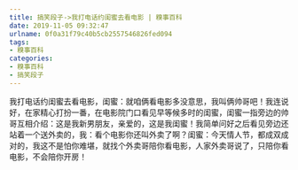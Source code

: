 ```yaml
---
title: 搞笑段子->我打电话约闺蜜去看电影 | 糗事百科
date: 2019-11-05 09:32:47
urlname: 0f0a31f79c40b5cb2557546826fed094
tags: 
- 糗事百科
categories:
- 糗事百科
- 搞笑段子
---
```

我打电话约闺蜜去看电影，闺蜜：就咱俩看电影多没意思，我叫俩帅哥吧！我连说好，在家精心打扮一番，在电影院门口看见早等候多时的闺蜜，闺蜜一指旁边的帅哥互相介绍：这是我新男朋友，亲爱的，这是我闺蜜！我简单问好之后看见旁边还站着一个送外卖的，我：看个电影你还叫外卖了啊？闺蜜：今天情人节，都成双成对的，我这不是怕你难堪，就找个外卖哥陪你看电影，人家外卖哥说了，只陪你看电影，不会陪你开房！


